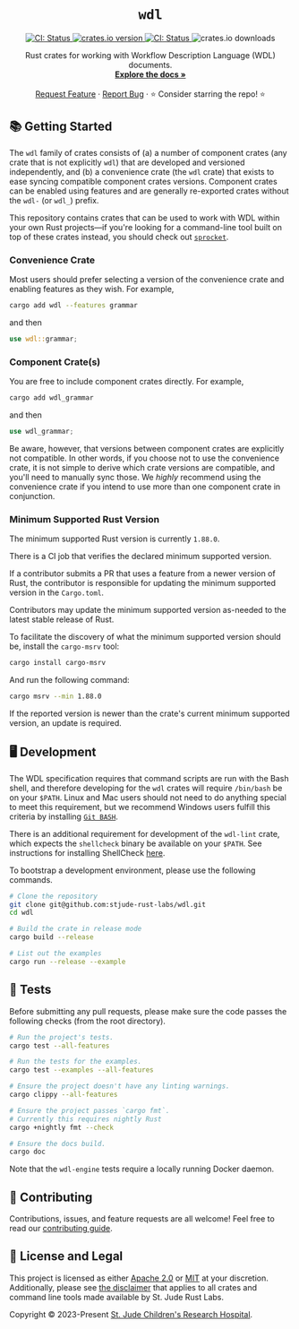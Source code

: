 <p align="center">
  <h1 align="center">
    <code>wdl</code>
  </h1>

  <p align="center">
    <a href="https://github.com/stjude-rust-labs/wdl/actions/workflows/CI.yml" target="_blank">
      <img alt="CI: Status" src="https://github.com/stjude-rust-labs/wdl/actions/workflows/CI.yml/badge.svg" />
    </a>
    <a href="https://crates.io/crates/wdl" target="_blank">
      <img alt="crates.io version" src="https://img.shields.io/crates/v/wdl">
    </a>
    <a href="https://rustseq.zulipchat.com/join/coxb7c7b3bbahlfx7poeqqrd/" target="_blank">
      <img alt="CI: Status" src="https://img.shields.io/badge/chat-%23workflows--lib--wdl-blue?logo=zulip&logoColor=f6f6f6" />
    </a>
    <img alt="crates.io downloads" src="https://img.shields.io/crates/d/wdl">
  </p>

  <p align="center">
    Rust crates for working with Workflow Description Language (WDL) documents.
    <br />
    <a href="https://docs.rs/wdl"><strong>Explore the docs »</strong></a>
    <br />
    <br />
    <a href="https://github.com/stjude-rust-labs/wdl/issues/new?assignees=&title=Descriptive%20Title&labels=enhancement">Request Feature</a>
    ·
    <a href="https://github.com/stjude-rust-labs/wdl/issues/new?assignees=&title=Descriptive%20Title&labels=bug">Report Bug</a>
    ·
    ⭐ Consider starring the repo! ⭐
    <br />
  </p>
</p>

## 📚 Getting Started

The `wdl` family of crates consists of (a) a number of component crates (any
crate that is not explicitly `wdl`) that are developed and versioned
independently, and (b) a convenience crate (the `wdl` crate) that exists to ease
syncing compatible component crates versions. Component crates can be enabled
using features and are generally re-exported crates without the `wdl-` (or
`wdl_`) prefix.

This repository contains crates that can be used to work with WDL within your
own Rust projects—if you're looking for a command-line tool built on top of
these crates instead, you should check out [`sprocket`].

### Convenience Crate

Most users should prefer selecting a version of the convenience crate and
enabling features as they wish. For example,

```bash
cargo add wdl --features grammar
```

and then

```rust
use wdl::grammar;
```

### Component Crate(s)

You are free to include component crates directly. For example,

```bash
cargo add wdl_grammar
```

and then

```rust
use wdl_grammar;
```

Be aware, however, that versions between component crates are explicitly not
compatible. In other words, if you choose not to use the convenience crate, it
is not simple to derive which crate versions are compatible, and you'll need to
manually sync those. We _highly_ recommend using the convenience crate if you
intend to use more than one component crate in conjunction.

### Minimum Supported Rust Version

The minimum supported Rust version is currently `1.88.0`.

There is a CI job that verifies the declared minimum supported version.

If a contributor submits a PR that uses a feature from a newer version of Rust,
the contributor is responsible for updating the minimum supported version in
the `Cargo.toml`.

Contributors may update the minimum supported version as-needed to the latest
stable release of Rust.

To facilitate the discovery of what the minimum supported version should be,
install the `cargo-msrv` tool:

```bash
cargo install cargo-msrv
```

And run the following command:

```bash
cargo msrv --min 1.88.0
```

If the reported version is newer than the crate's current minimum supported
version, an update is required.

## 🖥️ Development

The WDL specification requires that command scripts are run with the Bash shell, and
therefore developing for the `wdl` crates will require `/bin/bash` be on your `$PATH`.
Linux and Mac users should not need to do anything special to meet this requirement,
but we recommend Windows users fulfill this criteria by installing
[`Git BASH`](https://gitforwindows.org/).

There is an additional requirement for development of the `wdl-lint` crate, which
expects the `shellcheck` binary be available on your `$PATH`. See instructions for
installing ShellCheck [here](https://github.com/koalaman/shellcheck?tab=readme-ov-file#installing).

To bootstrap a development environment, please use the following commands.

```bash
# Clone the repository
git clone git@github.com:stjude-rust-labs/wdl.git
cd wdl

# Build the crate in release mode
cargo build --release

# List out the examples
cargo run --release --example
```

## 🚧️ Tests

Before submitting any pull requests, please make sure the code passes the
following checks (from the root directory).

```bash
# Run the project's tests.
cargo test --all-features

# Run the tests for the examples.
cargo test --examples --all-features

# Ensure the project doesn't have any linting warnings.
cargo clippy --all-features

# Ensure the project passes `cargo fmt`.
# Currently this requires nightly Rust
cargo +nightly fmt --check

# Ensure the docs build.
cargo doc
```

Note that the `wdl-engine` tests require a locally running Docker daemon.

## 🤝 Contributing

Contributions, issues, and feature requests are all welcome! Feel free to read our
[contributing guide](https://github.com/stjude-rust-labs/wdl/blob/main/CONTRIBUTING.md).

## 📝 License and Legal

This project is licensed as either [Apache 2.0][license-apache] or
[MIT][license-mit] at your discretion. Additionally, please see [the
disclaimer](https://github.com/stjude-rust-labs#disclaimer) that applies to all
crates and command line tools made available by St. Jude Rust Labs.

Copyright © 2023-Present [St. Jude Children's Research Hospital](https://github.com/stjude).

[license-apache]: https://github.com/stjude-rust-labs/wdl/blob/main/LICENSE-APACHE
[license-mit]: https://github.com/stjude-rust-labs/wdl/blob/main/LICENSE-MIT
[`sprocket`]: https://github.com/stjude-rust-labs/sprocket
